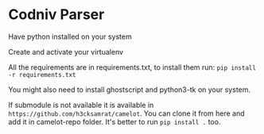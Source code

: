# Codniv Parser

Have python installed on your system

Create and activate your virtualenv

All the requirements are in requirements.txt, to install them run:
`pip install -r requirements.txt`

You might also need to install ghostscript and python3-tk on your system.

If submodule is not available it is available in `https://github.com/h3cksamrat/camelot`. You can clone it from here and add it in camelot-repo folder.
It's better to run `pip install .` too.
